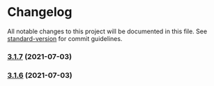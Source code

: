 # Changelog

All notable changes to this project will be documented in this file. See [standard-version](https://github.com/conventional-changelog/standard-version) for commit guidelines.

### [3.1.7](https://gitee.com/dongzhongzhidong/jspider/compare/v3.1.6...v3.1.7) (2021-07-03)

### [3.1.6](https://gitee.com/dongzhongzhidong/jspider/compare/v3.1.5...v3.1.6) (2021-07-03)
